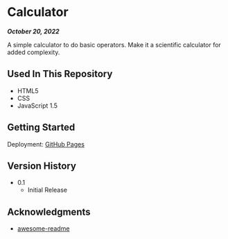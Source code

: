 # Calculator

***October 20, 2022***

A simple calculator to do basic operators. Make it a scientific calculator for added complexity.

## Used In This Repository

- HTML5
- CSS
- JavaScript 1.5

## Getting Started

Deployment: [GitHub Pages](https://a-bikombe.github.io/calculator-js/)

## Version History

* 0.1
    * Initial Release

## Acknowledgments

* [awesome-readme](https://github.com/matiassingers/awesome-readme)
